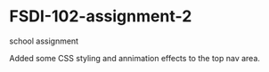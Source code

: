 # FSDI-102-assignment-2
 school assignment
<p> Added some CSS styling and annimation effects to the top nav area.</p>
